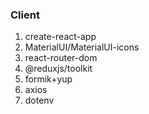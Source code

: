 ### Client

1. create-react-app
2. MaterialUI/MaterialUI-icons
3. react-router-dom
4. @reduxjs/toolkit
5. formik+yup
6. axios
7. dotenv
